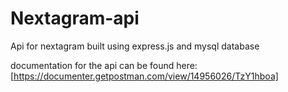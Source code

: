 # Nextagram-api

Api for nextagram built using express.js and mysql database

documentation for the api can be found here: [https://documenter.getpostman.com/view/14956026/TzY1hboa]
